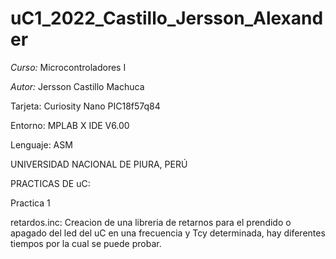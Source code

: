 # uC1_2022_Castillo_Jersson_Alexander

*Curso:* Microcontroladores I

*Autor:* Jersson Castillo Machuca

 Tarjeta: Curiosity Nano PIC18f57q84

Entorno: MPLAB X IDE  V6.00

Lenguaje: ASM

UNIVERSIDAD NACIONAL DE PIURA, PERÚ


PRACTICAS DE uC:

Practica 1

retardos.inc: Creacion de una libreria de retarnos para el prendido o apagado del led del uC
              en una frecuencia y Tcy determinada, hay diferentes tiempos por la cual se puede probar.
